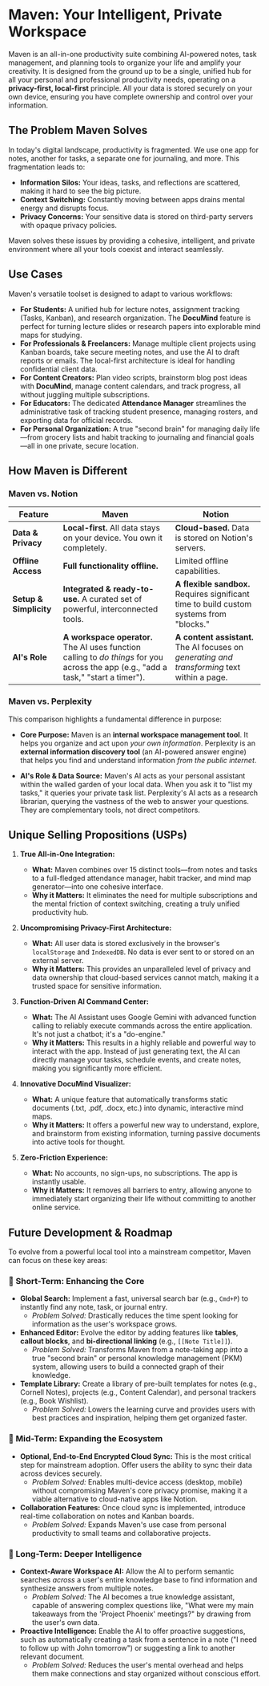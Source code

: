 # Maven: Your Intelligent, Private Workspace

Maven is an all-in-one productivity suite combining AI-powered notes, task management, and planning tools to organize your life and amplify your creativity. It is designed from the ground up to be a single, unified hub for all your personal and professional productivity needs, operating on a **privacy-first, local-first** principle. All your data is stored securely on your own device, ensuring you have complete ownership and control over your information.

## The Problem Maven Solves

In today's digital landscape, productivity is fragmented. We use one app for notes, another for tasks, a separate one for journaling, and more. This fragmentation leads to:

-   **Information Silos:** Your ideas, tasks, and reflections are scattered, making it hard to see the big picture.
-   **Context Switching:** Constantly moving between apps drains mental energy and disrupts focus.
-   **Privacy Concerns:** Your sensitive data is stored on third-party servers with opaque privacy policies.

Maven solves these issues by providing a cohesive, intelligent, and private environment where all your tools coexist and interact seamlessly.

## Use Cases

Maven's versatile toolset is designed to adapt to various workflows:

-   **For Students:** A unified hub for lecture notes, assignment tracking (Tasks, Kanban), and research organization. The **DocuMind** feature is perfect for turning lecture slides or research papers into explorable mind maps for studying.
-   **For Professionals & Freelancers:** Manage multiple client projects using Kanban boards, take secure meeting notes, and use the AI to draft reports or emails. The local-first architecture is ideal for handling confidential client data.
-   **For Content Creators:** Plan video scripts, brainstorm blog post ideas with **DocuMind**, manage content calendars, and track progress, all without juggling multiple subscriptions.
-   **For Educators:** The dedicated **Attendance Manager** streamlines the administrative task of tracking student presence, managing rosters, and exporting data for official records.
-   **For Personal Organization:** A true "second brain" for managing daily life—from grocery lists and habit tracking to journaling and financial goals—all in one private, secure location.

## How Maven is Different

### Maven vs. Notion

| Feature             | **Maven**                                                                   | **Notion**                                                                    |
| ------------------- | --------------------------------------------------------------------------- | ----------------------------------------------------------------------------- |
| **Data & Privacy**  | **Local-first.** All data stays on your device. You own it completely.       | **Cloud-based.** Data is stored on Notion's servers.                          |
| **Offline Access**  | **Full functionality offline.**                                             | Limited offline capabilities.                                                 |
| **Setup & Simplicity** | **Integrated & ready-to-use.** A curated set of powerful, interconnected tools. | **A flexible sandbox.** Requires significant time to build custom systems from "blocks." |
| **AI's Role**       | **A workspace operator.** The AI uses function calling to *do things* for you across the app (e.g., "add a task," "start a timer"). | **A content assistant.** The AI focuses on *generating and transforming* text within a page. |

### Maven vs. Perplexity

This comparison highlights a fundamental difference in purpose:

-   **Core Purpose:** Maven is an **internal workspace management tool**. It helps you organize and act upon *your own information*. Perplexity is an **external information discovery tool** (an AI-powered answer engine) that helps you find and understand information *from the public internet*.

-   **AI's Role & Data Source:** Maven's AI acts as your personal assistant within the walled garden of your local data. When you ask it to "list my tasks," it queries your private task list. Perplexity's AI acts as a research librarian, querying the vastness of the web to answer your questions. They are complementary tools, not direct competitors.

## Unique Selling Propositions (USPs)

1.  **True All-in-One Integration:**
    -   **What:** Maven combines over 15 distinct tools—from notes and tasks to a full-fledged attendance manager, habit tracker, and mind map generator—into one cohesive interface.
    -   **Why it Matters:** It eliminates the need for multiple subscriptions and the mental friction of context switching, creating a truly unified productivity hub.

2.  **Uncompromising Privacy-First Architecture:**
    -   **What:** All user data is stored exclusively in the browser's `localStorage` and `IndexedDB`. No data is ever sent to or stored on an external server.
    -   **Why it Matters:** This provides an unparalleled level of privacy and data ownership that cloud-based services cannot match, making it a trusted space for sensitive information.

3.  **Function-Driven AI Command Center:**
    -   **What:** The AI Assistant uses Google Gemini with advanced function calling to reliably execute commands across the entire application. It's not just a chatbot; it's a "do-engine."
    -   **Why it Matters:** This results in a highly reliable and powerful way to interact with the app. Instead of just generating text, the AI can directly manage your tasks, schedule events, and create notes, making you significantly more efficient.

4.  **Innovative DocuMind Visualizer:**
    -   **What:** A unique feature that automatically transforms static documents (.txt, .pdf, .docx, etc.) into dynamic, interactive mind maps.
    -   **Why it Matters:** It offers a powerful new way to understand, explore, and brainstorm from existing information, turning passive documents into active tools for thought.

5.  **Zero-Friction Experience:**
    -   **What:** No accounts, no sign-ups, no subscriptions. The app is instantly usable.
    -   **Why it Matters:** It removes all barriers to entry, allowing anyone to immediately start organizing their life without committing to another online service.

## Future Development & Roadmap

To evolve from a powerful local tool into a mainstream competitor, Maven can focus on these key areas:

### 🎯 Short-Term: Enhancing the Core

-   **Global Search:** Implement a fast, universal search bar (e.g., `Cmd+P`) to instantly find any note, task, or journal entry.
    -   *Problem Solved:* Drastically reduces the time spent looking for information as the user's workspace grows.
-   **Enhanced Editor:** Evolve the editor by adding features like **tables**, **callout blocks**, and **bi-directional linking** (e.g., `[[Note Title]]`).
    -   *Problem Solved:* Transforms Maven from a note-taking app into a true "second brain" or personal knowledge management (PKM) system, allowing users to build a connected graph of their knowledge.
-   **Template Library:** Create a library of pre-built templates for notes (e.g., Cornell Notes), projects (e.g., Content Calendar), and personal trackers (e.g., Book Wishlist).
    -   *Problem Solved:* Lowers the learning curve and provides users with best practices and inspiration, helping them get organized faster.

### 🚀 Mid-Term: Expanding the Ecosystem

-   **Optional, End-to-End Encrypted Cloud Sync:** This is the most critical step for mainstream adoption. Offer users the ability to sync their data across devices securely.
    -   *Problem Solved:* Enables multi-device access (desktop, mobile) without compromising Maven's core privacy promise, making it a viable alternative to cloud-native apps like Notion.
-   **Collaboration Features:** Once cloud sync is implemented, introduce real-time collaboration on notes and Kanban boards.
    -   *Problem Solved:* Expands Maven's use case from personal productivity to small teams and collaborative projects.

### 🧠 Long-Term: Deeper Intelligence

-   **Context-Aware Workspace AI:** Allow the AI to perform semantic searches *across* a user's entire knowledge base to find information and synthesize answers from multiple notes.
    -   *Problem Solved:* The AI becomes a true knowledge assistant, capable of answering complex questions like, "What were my main takeaways from the 'Project Phoenix' meetings?" by drawing from the user's own data.
-   **Proactive Intelligence:** Enable the AI to offer proactive suggestions, such as automatically creating a task from a sentence in a note ("I need to follow up with John tomorrow") or suggesting a link to another relevant document.
    -   *Problem Solved:* Reduces the user's mental overhead and helps them make connections and stay organized without conscious effort.